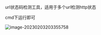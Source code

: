 url状态码检测工具，适用于多个url检测http状态

cmd下运行即可

![image-20230203203355758](C:\Users\iqq77\AppData\Roaming\Typora\typora-user-images\image-20230203203355758.png)